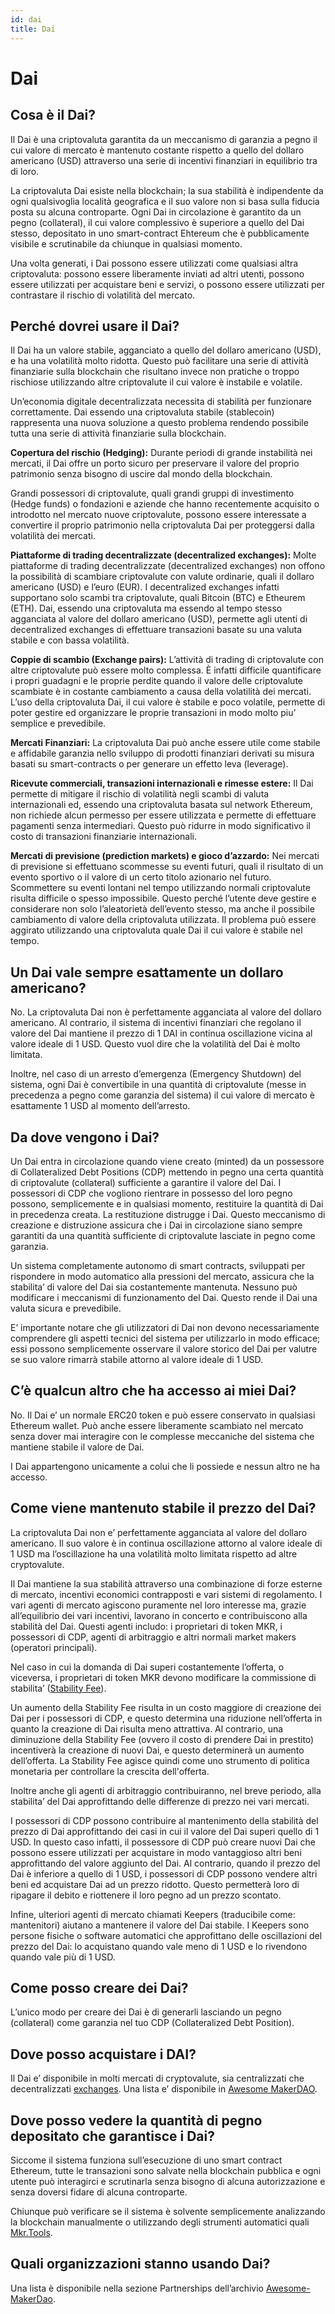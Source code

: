```yaml
---
id: dai
title: Dai
---
```


# Dai

## Cosa è il Dai?

Il Dai è una criptovaluta garantita da un meccanismo di garanzia a pegno il cui valore di mercato è mantenuto costante rispetto a quello del dollaro americano \(USD\) attraverso una serie di incentivi finanziari in equilibrio tra di loro.

La criptovaluta Dai esiste nella blockchain; la sua stabilità è indipendente da ogni qualsivoglia località geografica e il suo valore non si basa sulla fiducia posta su alcuna controparte. Ogni Dai in circolazione è garantito da un pegno \(collateral\), il cui valore complessivo è superiore a quello del Dai stesso, depositato in uno smart-contract Ehtereum che è pubblicamente visibile e scrutinabile da chiunque in qualsiasi momento.

Una volta generati, i Dai possono essere utilizzati come qualsiasi altra criptovaluta: possono essere liberamente inviati ad altri utenti, possono essere utilizzati per acquistare beni e servizi, o possono essere utilizzati per contrastare il rischio di volatilità del mercato.

## Perché dovrei usare il Dai?

Il Dai ha un valore stabile, agganciato a quello del dollaro americano \(USD\), e ha una volatilità molto ridotta. Questo può facilitare una serie di attività finanziarie sulla blockchain che risultano invece non pratiche o troppo rischiose utilizzando altre criptovalute il cui valore è instabile e volatile.

Un’economia digitale decentralizzata necessita di stabilità per funzionare correttamente. Dai essendo una criptovaluta stabile \(stablecoin\) rappresenta una nuova soluzione a questo problema rendendo possibile tutta una serie di attività finanziarie sulla blockchain.

**Copertura del rischio \(Hedging\):** Durante periodi di grande instabilità nei mercati, il Dai offre un porto sicuro per preservare il valore del proprio patrimonio senza bisogno di uscire dal mondo della blockchain.

Grandi possessori di criptovalute, quali grandi gruppi di investimento \(Hedge funds\) o fondazioni e aziende che hanno recentemente acquisito o introdotto nel mercato nuove criptovalute, possono essere interessate a convertire il proprio patrimonio nella criptovaluta Dai per proteggersi dalla volatilità dei mercati.

**Piattaforme di trading decentralizzate \(decentralized exchanges\):** Molte piattaforme di trading decentralizzate \(decentralized exchanges\) non offono la possibilità di scambiare criptovalute con valute ordinarie, quali il dollaro americano \(USD\) e l’euro \(EUR\). I decentralized exchanges infatti supportano solo scambi tra criptovalute, quali Bitcoin \(BTC\) e Etheurem \(ETH\). Dai, essendo una criptovaluta ma essendo al tempo stesso agganciata al valore del dollaro americano \(USD\), permette agli utenti di decentralized exchanges di effettuare transazioni basate su una valuta stabile e con bassa volatilità.

**Coppie di scambio \(Exchange pairs\):** L’attività di trading di criptovalute con altre criptovalute può essere molto complessa. È infatti difficile quantificare i propri guadagni e le proprie perdite quando il valore delle criptovalute scambiate è in costante cambiamento a causa della volatilità dei mercati. L’uso della criptovaluta Dai, il cui valore è stabile e poco volatile, permette di poter gestire ed organizzare le proprie transazioni in modo molto piu’ semplice e prevedibile.

**Mercati Finanziari:** La criptovaluta Dai può anche essere utile come stabile e affidabile garanzia nello sviluppo di prodotti finanziari derivati su misura basati su smart-contracts o per generare un effetto leva \(leverage\).

**Ricevute commerciali, transazioni internazionali e rimesse estere:** Il Dai permette di mitigare il rischio di volatilità negli scambi di valuta internazionali ed, essendo una criptovaluta basata sul network Ethereum, non richiede alcun permesso per essere utilizzata e permette di effettuare pagamenti senza intermediari. Questo può ridurre in modo significativo il costo di transazioni finanziarie internazionali.

**Mercati di previsione \(prediction markets\) e gioco d’azzardo:** Nei mercati di previsione si effettuano scommesse su eventi futuri, quali il risultato di un evento sportivo o il valore di un certo titolo azionario nel futuro. Scommettere su eventi lontani nel tempo utilizzando normali criptovalute risulta difficile o spesso impossibile. Questo perché l’utente deve gestire e considerare non solo l’aleatorietà dell’evento stesso, ma anche il possibile cambiamento di valore della criptovaluta utilizzata. Il problema può essere aggirato utilizzando una criptovaluta quale Dai il cui valore è stabile nel tempo.

## Un Dai vale sempre esattamente un dollaro americano?

No. La criptovaluta Dai non è perfettamente agganciata al valore del dollaro americano. Al contrario, il sistema di incentivi finanziari che regolano il valore del Dai mantiene il prezzo di 1 DAI in continua oscillazione vicina al valore ideale di 1 USD. Questo vuol dire che la volatilità del Dai è molto limitata.

Inoltre, nel caso di un arresto d’emergenza \(Emergency Shutdown\) del sistema, ogni Dai è convertibile in una quantità di criptovalute \(messe in precedenza a pegno come garanzia del sistema\) il cui valore di mercato è esattamente 1 USD al momento dell’arresto.

## Da dove vengono i Dai?

Un Dai entra in circolazione quando viene creato \(minted\) da un possessore di Collateralized Debt Positions \(CDP\) mettendo in pegno una certa quantità di criptovalute \(collateral\) sufficiente a garantire il valore del Dai. I possessori di CDP che vogliono rientrare in possesso del loro pegno possono, semplicemente e in qualsiasi momento, restituire la quantità di Dai in precedenza creata. La restituzione distrugge i Dai. Questo meccanismo di creazione e distruzione assicura che i Dai in circolazione siano sempre garantiti da una quantità sufficiente di criptovalute lasciate in pegno come garanzia.

Un sistema completamente autonomo di smart contracts, sviluppati per rispondere in modo automatico alla pressioni del mercato, assicura che la stabilita’ di valore del Dai sia costantemente mantenuta. Nessuno può modificare i meccanismi di funzionamento del Dai. Questo rende il Dai una valuta sicura e prevedibile.

E’ importante notare che gli utilizzatori di Dai non devono necessariamente comprendere gli aspetti tecnici del sistema per utilizzarlo in modo efficace; essi possono semplicemente osservare il valore storico del Dai per valutre se suo valore rimarrà stabile attorno al valore ideale di 1 USD.

## C’è qualcun altro che ha accesso ai miei Dai?

No. Il Dai e’ un normale ERC20 token e può essere conservato in qualsiasi Ethereum wallet. Può anche essere liberamente scambiato nel mercato senza dover mai interagire con le complesse meccaniche del sistema che mantiene stabile il valore de Dai.

I Dai appartengono unicamente a colui che li possiede e nessun altro ne ha accesso.

## Come viene mantenuto stabile il prezzo del Dai?

La criptovaluta Dai non e’ perfettamente agganciata al valore del dollaro americano. Il suo valore è in continua oscillazione attorno al valore ideale di 1 USD ma l’oscillazione ha una volatilità molto limitata rispetto ad altre cryptovalute.

Il Dai mantiene la sua stabilità attraverso una combinazione di forze esterne di mercato, incentivi economici contrapposti e vari sistemi di regolamento. I vari agenti di mercato agiscono puramente nel loro interesse ma, grazie all’equilibrio dei vari incentivi, lavorano in concerto e contribuiscono alla stabilità del Dai. Questi agenti includo: i proprietari di token MKR, i possessori di CDP, agenti di arbitraggio e altri normali market makers \(operatori principali\).

Nel caso in cui la domanda di Dai superi costantemente l’offerta, o viceversa, i proprietari di token MKR devono modificare la commissione di stabilita’ \([Stability Fee](https://github.com/makerdao/community/blob/master/faqs/stability-fee.md#what-is-the-stability-fee)\).

Un aumento della Stability Fee risulta in un costo maggiore di creazione dei Dai per i possessori di CDP, e questo determina una riduzione nell’offerta in quanto la creazione di Dai risulta meno attrattiva. Al contrario, una diminuzione della Stability Fee \(ovvero il costo di prendere Dai in prestito\) incentiverà la creazione di nuovi Dai, e questo determinerà un aumento dell’offerta. La Stability Fee agisce quindi come uno strumento di politica monetaria per controllare la crescita dell'offerta.

Inoltre anche gli agenti di arbitraggio contribuiranno, nel breve periodo, alla stabilita’ del Dai approfittando delle differenze di prezzo nei vari mercati.

I possessori di CDP possono contribuire al mantenimento della stabilità del prezzo di Dai approfittando dei casi in cui il valore del Dai superi quello di 1 USD. In questo caso infatti, il possessore di CDP può creare nuovi Dai che possono essere utilizzati per acquistare in modo vantaggioso altri beni approfittando del valore aggiunto del Dai. Al contrario, quando il prezzo del Dai è inferiore a quello di 1 USD, i possessori di CDP possono vendere altri beni ed acquistare Dai ad un prezzo ridotto. Questo permetterà loro di ripagare il debito e riottenere il loro pegno ad un prezzo scontato.

Infine, ulteriori agenti di mercato chiamati Keepers \(traducibile come: mantenitori\) aiutano a mantenere il valore del Dai stabile. I Keepers sono persone fisiche o software automatici che approfittano delle oscillazioni del prezzo del Dai: lo acquistano quando vale meno di 1 USD e lo rivendono quando vale più di 1 USD.

## Come posso creare dei Dai?

L’unico modo per creare dei Dai è di generarli lasciando un pegno \(collateral\) come garanzia nel tuo CDP \(Collateralized Debt Position\).

## Dove posso acquistare i DAI?

Il Dai e’ disponibile in molti mercati di cryptovalute, sia centralizzati che decentralizzati [exchanges](https://coinmarketcap.com/currencies/dai/#markets). Una lista e’ disponibile in [Awesome MakerDAO](https://awesome.makerdao.com#trade-your-dai).

## Dove posso vedere la quantità di pegno depositato che garantisce i Dai?

Siccome il sistema funziona sull’esecuzione di uno smart contract Ethereum, tutte le transazioni sono salvate nella blockchain pubblica e ogni utente può interagirci e scrutinarla senza bisogno di alcuna autorizzazione e senza doversi fidare di alcuna controparte.

Chiunque può verificare se il sistema è solvente semplicemente analizzando la blockchain manualmente o utilizzando degli strumenti automatici quali [Mkr.Tools](https://mkr.tools).

## Quali organizzazioni stanno usando Dai?

Una lista è disponibile nella sezione Partnerships dell’archivio [Awesome-MakerDao](https://awesome.makerdao.com).
